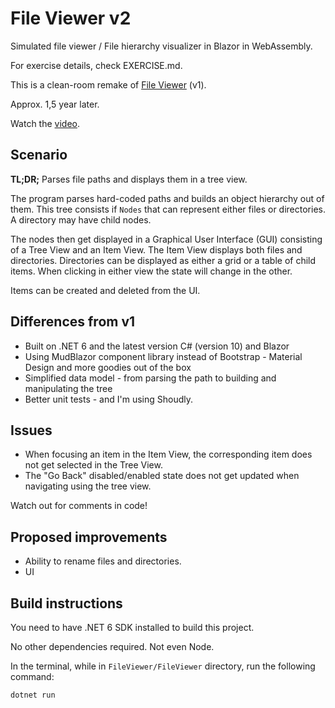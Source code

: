 ﻿# File Viewer v2

Simulated file viewer / File hierarchy visualizer in Blazor in WebAssembly.

For exercise details, check EXERCISE.md.

This is a clean-room remake of [File Viewer](https://github.com/robertsundstrom/FileViewer) (v1). 

Approx. 1,5 year later.

Watch the [video](https://www.youtube.com/watch?v=kWz61jGjuKM).

## Scenario

**TL;DR;** Parses file paths and displays them in a tree view.

The program parses hard-coded paths and builds an object hierarchy out of them. This tree consists if ```Nodes``` that can represent either files or directories. A directory may have child nodes.

The nodes then get displayed in a Graphical User Interface (GUI) consisting of a Tree View and an Item View. The Item View displays both files and directories. Directories can be displayed as either a grid or a table of child items. When clicking in either view the state will change in the other.

Items can be created and deleted from the UI.

## Differences from v1

* Built on .NET 6 and the latest version C# (version 10) and Blazor
* Using MudBlazor component library instead of Bootstrap - Material Design and more goodies out of the box
* Simplified data model - from parsing the path to building and manipulating the tree
* Better unit tests - and I'm using Shoudly.

## Issues
* When focusing an item in the Item View, the corresponding item does not get selected in the Tree View.
* The "Go Back" disabled/enabled state does not get updated when navigating using the tree view.

Watch out for comments in code!

## Proposed improvements
* Ability to rename files and directories.
* UI

## Build instructions

You need to have .NET 6 SDK installed to build this project.

No other dependencies required. Not even Node.

In the terminal, while in ```FileViewer/FileViewer``` directory, run the following command:

```sh
dotnet run
```
